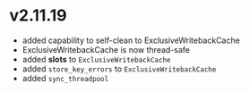 # v2.11.19

* added capability to self-clean to ExclusiveWritebackCache
* ExclusiveWritebackCache is now thread-safe
* added __slots__ to `ExclusiveWritebackCache`
* added `store_key_errors` to `ExclusiveWritebackCache`
* added `sync_threadpool`
